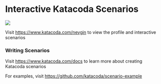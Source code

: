 # Interactive Katacoda Scenarios

[![](http://shields.katacoda.com/katacoda/nevgin/count.svg)](https://www.katacoda.com/nevgin "Get your profile on Katacoda.com")

Visit https://www.katacoda.com/nevgin to view the profile and interactive scenarios

### Writing Scenarios
Visit https://www.katacoda.com/docs to learn more about creating Katacoda scenarios

For examples, visit https://github.com/katacoda/scenario-example
